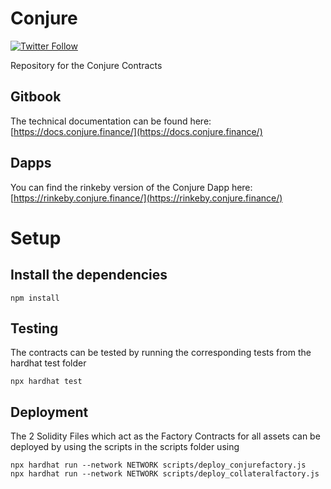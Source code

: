 # Conjure
[![Twitter Follow](https://img.shields.io/twitter/follow/ConjureFi?label=Conjure.Finance&style=social)](https://twitter.com/ConjureFi/)

Repository for the Conjure Contracts


## Gitbook
The technical documentation can be found here: [https://docs.conjure.finance/](https://docs.conjure.finance/)

## Dapps
You can find the rinkeby version of the Conjure Dapp here: [https://rinkeby.conjure.finance/](https://rinkeby.conjure.finance/)

# Setup

## Install the dependencies
```
npm install
```

## Testing
The contracts can be tested by running the corresponding tests from the hardhat test folder
```
npx hardhat test
```

## Deployment
The 2 Solidity Files which act as the Factory Contracts for all assets can be deployed by using the scripts in the scripts folder using
```
npx hardhat run --network NETWORK scripts/deploy_conjurefactory.js
npx hardhat run --network NETWORK scripts/deploy_collateralfactory.js
```
